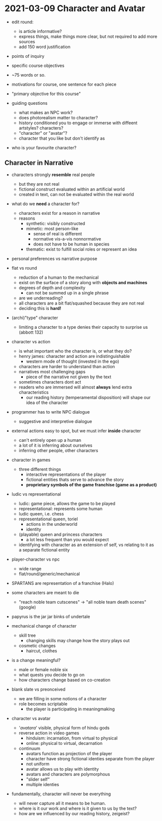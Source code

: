 # 2021-03-09 Character and Avatar

* edit round:
  * is article informative?
  * express things, make things more clear, but not required to add more sources
  * add 150 word justification
* points of inquiry
* specific course objectives
* ~75 words or so.
* motivations for course, one sentence for each piece
* "primary objective for this course"

* guiding questions
  * what makes an NPC work?
  * does photorealism matter to character?
  * history conditioned you to engage or immerse with diffeent artstyles? characters?
  * "character" or "avatar"?
  * character that you like but don't identify as

* who is your favourite character?

## Character in Narrative

* characters strongly **resemble** real people
  * but they are not real
  * fictional construct evaluated within an artificial world
  * created in text, can not be evaluated within the real world
* what do we **need** a character for?
  * characters exist for a reason in narrative
  * reasons
    * synthetic: visibly constructed
    * mimetic: most person-like
      * sense of real is different
      * normative vis-a-vis nonnormative
      * does not have to be human in species
    * thematic: exist to fulfill social roles or represent an idea
* personal preferences vs narrative purpose
* flat vs round
  * reduction of a human to the mechanical
  * exist on the surface of a story along with **objects and machines**
  * degrees of depth and complexity
    * can not be summed up in a single phrase
  * are we underreading?
  * all characters are a bit flat/squashed because they are not real
  * deciding this is **hard!**
* (archi)"type" character
  * limiting a character to a type denies their capacity to surprise us (abbott 132)
  
* character vs action
  * is what important who the character is, or what they do?
  * henry james: character and action are indistinguishable
    * western mode of thought (invested in the ego)
  * characters are harder to understand than action
  * narratives most challenging gaps
    * piece of the narrative not given by the text
  * sometimes characters dont act
  * readers who are immersed will almost **always** lend extra characteristics
    * our reading history (temperamental disposition) will shape our idea of the character
* programmer has to write NPC dialogue 
  * suggestive and interpretive dialogue
* external actions easy to spot, but we must infer **inside** character
  * can't entirely open up a human
  * a lot of it is inferring about ourselves
  * inferring other people, other characters
* character in games
  * three different things
    * interactive representations of the player
    * fictional entities thats serve to advance the story
    * **proprietary symbols of the game franchise (game as a product)**
* ludic vs representational
  * ludic: game piece, allows the game to be played
  * representational: represents some human
  * ludic queen, i.e. chess 
  * representational queen, toriel
    * actions in the underworld
    * identity
  * (playable) queen and princess characters
    * a lot less frequent than you would expect
  * identifying with character as an extension of self, vs relating to it as a separate fictional entity
* player-character vs npc
  * wide range
  * flat/round/generic/mechanical
* SPARTANS are representation of a franchise (Halo)
* some characters are meant to die
  * "reach noble team cutscenes" -> "all noble team death scenes" (google)
* papyrus is the jar jar binks of undertale
* mechanical change of character
  * skill tree
    * changing skills may change how the story plays out
  * cosmetic changes
    * haircut, clothes
* is a change meaningful?
  * male or female noble six
  * what quests you decide to go on
  * how characters change based on co-creation
* blank slate vs preonceived
  * we are filling in some notions of a character
  * role becomes scriptable
    * the player is participating in meaningmaking
* character vs avatar
  * '*avatara*' visible, physical form of hindu gods
  * reverse action in video games
    * hinduism: incarnation, from virtual to physical
    * online: physical to virtual, decarnation
  * continuum
    * avatars function as projection of the player
    * character have strong fictional identies separate from the player
    * not uniform
    * avatar allows us to play with identity
    * avatars and characters are polymorphous
    * "slider self"
    * multiple identies
* fundamentally, character will never be everything
  * will never capture all it means to be human.
  * where is it our work and where is it given to us by the text?
  * how are we influenced by our reading history, zeigeist? 